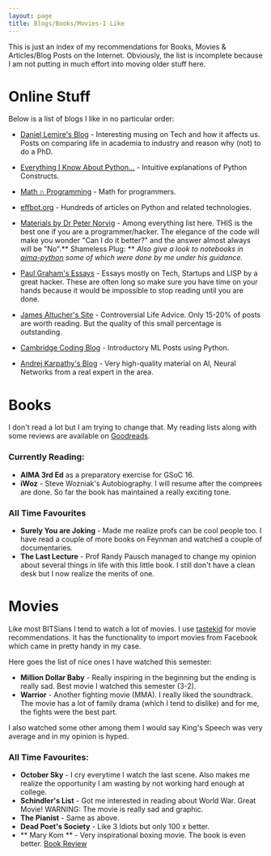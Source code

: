 ```yaml
---
layout: page
title: Blogs/Books/Movies-I Like
---
```


This is just an index of my recommendations for Books, Movies & Articles/Blog Posts on the Internet. Obviously, the list is incomplete because I am not putting in much effort into moving older stuff here.

# Online Stuff

Below is a list of blogs I like in no particular order:

- [Daniel Lemire's Blog](http://lemire.me/) - Interesting musing on Tech and how it affects us. Posts on comparing life in academia to industry and reason why (not) to do a PhD.

- [Everything I Know About Python...](https://jeffknupp.com) - Intuitive explanations of Python Constructs.

- [Math ∩ Programming](https://jeremykun.com/) - Math for programmers.

- [effbot.org](effbot.org) -  Hundreds of articles on Python and related technologies.

- [Materials by Dr Peter Norvig](http://norvig.com) - Among everything list here. THIS is the best one if you are a programmer/hacker. The elegance of the code will make you wonder "Can I do it better?" and the answer almost always will be "No".** Shameless Plug: ** *Also give a look to notebooks in [aima-python](https://github.com/aimacode/aima-python)  some of which were done by me under his guidance.*

- [Paul Graham's Essays](http://www.paulgraham.com/articles.html) - Essays mostly on Tech, Startups and LISP by a great hacker. These are often long so make sure you have time on your hands because it would be impossible to stop reading until you are done.

- [James Altucher's Site](http://www.jamesaltucher.com) - Controversial Life Advice. Only 15-20% of posts are worth reading. But the quality of this small percentage is outstanding.

- [Cambridge Coding Blog](https://blog.cambridgecoding.com) - Introductory ML Posts using Python.
 
- [Andrej Karpathy's Blog](http://karpathy.github.io) - Very high-quality material on AI, Neural Networks from a real expert in the area.

# Books

I don't read a lot but I am trying to change that. My reading lists along with some reviews are available on [Goodreads](https://www.goodreads.com/user/show/32095774-tarun-vangani).

###  Currently Reading:
- **AIMA 3rd Ed** as a preparatory exercise for GSoC 16.
- **iWoz** - Steve Wozniak's Autobiography. I will resume after the comprees are done. So far the book has maintained a really exciting tone.

### All Time Favourites
- **Surely You are Joking** - Made me realize profs can be cool people too. I have read a couple of more books on Feynman and watched a couple of documentaries. 
- **The Last Lecture** - Prof Randy Pausch managed to change my opinion about several things in life with this little book. I still don't have a clean desk but I now realize the merits of one.


# Movies

Like most BITSians I tend to watch a lot of movies. I use [tastekid](tastekid.com) for movie recommendations. It has the functionality to import movies from Facebook which came in pretty handy in my case.

Here goes the list of nice ones I have watched this semester:

- **Million Dollar Baby** - Really inspiring in the beginning but the ending is really sad. Best movie I watched this semester (3-2).
- **Warrior** - Another fighting movie (MMA). I really liked the soundtrack.  The movie has a lot of family drama (which I tend to dislike) and for me, the fights were the best part.

I also watched some other among them I would say King's Speech was very average and in my opinion is hyped.

### All Time Favourites:
- **October Sky** - I cry everytime I watch the last scene. Also makes me realize the opportunity I am wasting by not working hard enough at college.
- **Schindler's List** - Got me interested in reading about World War. Great Movie! WARNING: The movie is really sad and graphic.
- **The Pianist** - Same as above.
- **Dead Poet's Society** - Like 3 Idiots but only 100 x better.
- ** Mary Kom ** - Very inspirational boxing movie. The book is even better. [Book Review](http://reachtarunhere.github.io/2016/08/20/Review-Unbreakable-Mary-Kom/)
